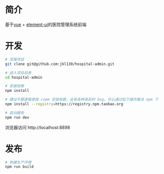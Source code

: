 # 简介
基于[vue](https://cn.vuejs.org/) + [element-ui](https://element.eleme.cn/#/zh-CN)的医院管理系统前端

# 开发
```bash
# 克隆项目
git clone git@github.com:jkl130/hospital-admin.git

# 进入项目目录
cd hospital-admin

# 安装依赖
npm install

# 建议不要直接使用 cnpm 安装依赖，会有各种诡异的 bug。可以通过如下操作解决 npm 下载速度慢的问题
npm install --registry=https://registry.npm.taobao.org

# 启动服务
npm run dev
```

浏览器访问 http://localhost:8898

# 发布

```bash
# 构建生产环境
npm run build
```